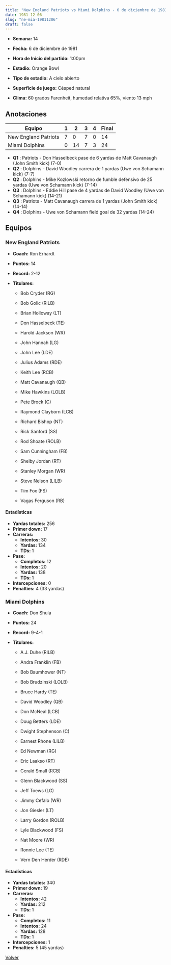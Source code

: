 ```yaml
---
title: "New England Patriots vs Miami Dolphins - 6 de diciembre de 1981"
date: 1981-12-06
slug: "ne-mia-19811206"
draft: false
---
```


* **Semana:** 14
* **Fecha:** 6 de diciembre de 1981

* **Hora de Inicio del partido:** 1:00pm
* **Estadio:** Orange Bowl
* **Tipo de estadio:** A cielo abierto
* **Superficie de juego:** Césped natural
* **Clima:** 60 grados Farenheit, humedad relativa 65%, viento 13 mph





## Anotaciones
| Equipo | 1 | 2 | 3 | 4 | Final |
|--------|---|---|---|---|-------|
| New England Patriots  | 7 | 0 | 7 | 0  | 14 |
| Miami Dolphins  | 0 | 14 | 7 | 3  | 24 |
* **Q1** : Patriots - Don Hasselbeck pase de 6 yardas de Matt Cavanaugh (John Smith kick) (7-0)
* **Q2** : Dolphins - David Woodley carrera de 1 yardas (Uwe von Schamann kick) (7-7)
* **Q2** : Dolphins - Mike Kozlowski retorno de fumble defensivo de 25 yardas (Uwe von Schamann kick) (7-14)
* **Q3** : Dolphins - Eddie Hill pase de 4 yardas de David Woodley (Uwe von Schamann kick) (14-21)
* **Q3** : Patriots - Matt Cavanaugh carrera de 1 yardas (John Smith kick) (14-14)
* **Q4** : Dolphins - Uwe von Schamann field goal de 32 yardas (14-24)


## Equipos


### New England Patriots
* **Coach:** Ron Erhardt
* **Puntos:** 14
* **Record:** 2-12
* **Titulares:** 

  * Bob Cryder (RG) 

  * Bob Golic (RILB) 

  * Brian Holloway (LT) 

  * Don Hasselbeck (TE) 

  * Harold Jackson (WR) 

  * John Hannah (LG) 

  * John Lee (LDE) 

  * Julius Adams (RDE) 

  * Keith Lee (RCB) 

  * Matt Cavanaugh (QB) 

  * Mike Hawkins (LOLB) 

  * Pete Brock (C) 

  * Raymond Clayborn (LCB) 

  * Richard Bishop (NT) 

  * Rick Sanford (SS) 

  * Rod Shoate (ROLB) 

  * Sam Cunningham (FB) 

  * Shelby Jordan (RT) 

  * Stanley Morgan (WR) 

  * Steve Nelson (LILB) 

  * Tim Fox (FS) 

  * Vagas Ferguson (RB) 

#### Estadísticas
* **Yardas totales:** 256
* **Primer down:** 17
* **Carreras:**
  * **Intentos:** 30
  * **Yardas:** 134
  * **TDs:** 1
* **Pase:**
  * **Completos:** 12
  * **Intentos:** 20
  * **Yardas:** 138
  * **TDs:** 1
* **Intercepciones:** 0
* **Penalties:** 4 (33 yardas)

### Miami Dolphins
* **Coach:** Don Shula
* **Puntos:** 24
* **Record:** 9-4-1
* **Titulares:** 

  * A.J. Duhe (RILB) 

  * Andra Franklin (FB) 

  * Bob Baumhower (NT) 

  * Bob Brudzinski (LOLB) 

  * Bruce Hardy (TE) 

  * David Woodley (QB) 

  * Don McNeal (LCB) 

  * Doug Betters (LDE) 

  * Dwight Stephenson (C) 

  * Earnest Rhone (LILB) 

  * Ed Newman (RG) 

  * Eric Laakso (RT) 

  * Gerald Small (RCB) 

  * Glenn Blackwood (SS) 

  * Jeff Toews (LG) 

  * Jimmy Cefalo (WR) 

  * Jon Giesler (LT) 

  * Larry Gordon (ROLB) 

  * Lyle Blackwood (FS) 

  * Nat Moore (WR) 

  * Ronnie Lee (TE) 

  * Vern Den Herder (RDE) 

#### Estadísticas
* **Yardas totales:** 340
* **Primer down:** 19
* **Carreras:**
  * **Intentos:** 42
  * **Yardas:** 212
  * **TDs:** 1
* **Pase:**
  * **Completos:** 11
  * **Intentos:** 24
  * **Yardas:** 128
  * **TDs:** 1
* **Intercepciones:** 1
* **Penalties:** 5 (45 yardas)


[Volver](/historia/1981)
